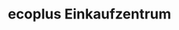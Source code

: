 ---
title: "ecoplus Einkaufzentrum"
url: /bruck-an-der-leitha/ecoplus-einkaufzentrum/
shop: Einkaufszentrum
---